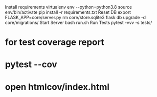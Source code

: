 Install requirements
   virtualenv env --python=python3.8
   source env/bin/activate
   pip install -r requirements.txt
Reset DB
   export FLASK_APP=core/server.py
   rm core/store.sqlite3
   flask db upgrade -d core/migrations/
Start Server
   bash run.sh
Run Tests
pytest -vvv -s tests/

# for test coverage report
# pytest --cov
# open htmlcov/index.html
